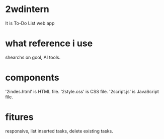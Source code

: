 # 2wdintern
It is To-Do List web app

# what reference i use
shearchs on gool,
AI tools.

# components
'2indes.html' is HTML file.
'2style.css' is CSS file.
'2script.js' is JavaScript file.

# fitures
responsive,
list inserted tasks,
delete existing tasks.

